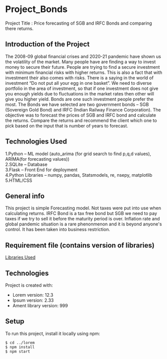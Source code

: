 # Project_Bonds
Project Title : Price forecasting of SGB and IRFC Bonds and comparing there returns.
## Introduction of the Project
The 2008-09 global financial crises and 2020-21 pandemic have shown us the volatility of the market. Many people have are finding a way to invest money to secure their future. People are trying to find a secure investment with minimum financial risks with higher returns. This is also a fact that with investment their also comes with risks. There is a saying in the world of investment “Do not put all your egg in one basket”. We need to diverse portfolio in the area of investment, so that if one investment does not give you enough yields due to fluctuations in the market rates then other will give you higher yield. Bonds are one such investment people prefer the most. The Bonds we have selected are two government bonds – SGB (Sovereign Gold Bond) and IRFC (Indian Railway Finance Corporation). The objective was to forecast the prices of SGB and IRFC bond and calculate the returns. Compare the returns and recommend the client which one to pick based on the input that is number of years to forecast.

## Technologies Used
1.Python – ML model (auto_arima (for grid search to find p,q,d values), ARIMA(for forecasting values))<br>
2.SQLite – Database<br>
3.Flask – Front End for deployment<br>
4.Python Libraries – numpy, pandas, Statsmodels, re, nsepy, matplotlib<br>
5.HTML/CSS<br>

## General info
This project is simple Forecasting model. Not taxes were put into use when calculating returns. IRFC Bond is a tax free bond but SGB we need to pay taxes if we try to sell it before the maturity period is over.
Inflation rate and global pandemic situation is a rare phenonmenon and it is beyond anyone's control. It has been taken into business restriction.

## Requirement file (contains version of libraries)
[Libraries Used](your-project-name/tree/master/your-subfolder)

## Technologies
Project is created with:
* Lorem version: 12.3
* Ipsum version: 2.33
* Ament library version: 999
	
## Setup
To run this project, install it locally using npm:

```
$ cd ../lorem
$ npm install
$ npm start
